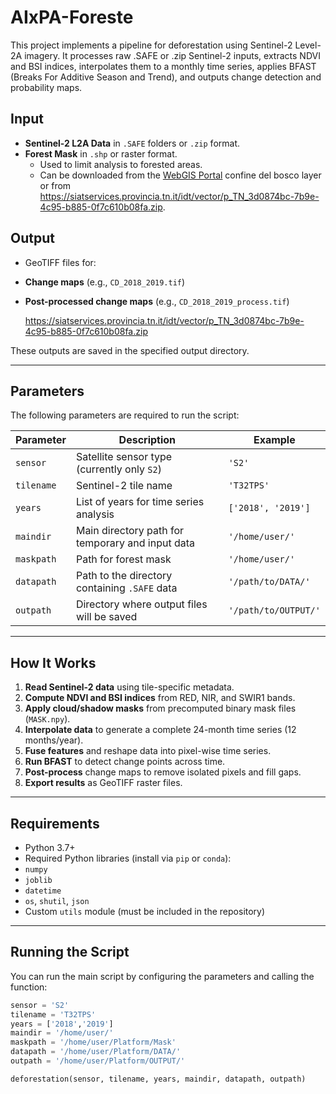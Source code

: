 # AIxPA-Foreste

This project implements a pipeline for deforestation using Sentinel-2 Level-2A imagery. It processes raw .SAFE or .zip Sentinel-2 inputs, extracts NDVI and BSI indices, interpolates them to a monthly time series, applies BFAST (Breaks For Additive Season and Trend), and outputs change detection and probability maps.

## Input

- **Sentinel-2 L2A Data** in `.SAFE` folders or `.zip` format.
- **Forest Mask** in `.shp` or raster format.
  - Used to limit analysis to forested areas.
  - Can be downloaded from the [WebGIS Portal](https://webgis.provincia.tn.it/) confine del bosco layer or from https://siatservices.provincia.tn.it/idt/vector/p_TN_3d0874bc-7b9e-4c95-b885-0f7c610b08fa.zip.





## Output

- GeoTIFF files for:
- **Change maps** (e.g., `CD_2018_2019.tif`)
- **Post-processed change maps** (e.g., `CD_2018_2019_process.tif`)

  
  https://siatservices.provincia.tn.it/idt/vector/p_TN_3d0874bc-7b9e-4c95-b885-0f7c610b08fa.zip


These outputs are saved in the specified output directory.

---

## Parameters

The following parameters are required to run the script:

| Parameter  | Description                                    | Example                            |
|------------|------------------------------------------------|------------------------------------|
| `sensor`   | Satellite sensor type (currently only `S2`)    | `'S2'`                              |
| `tilename` | Sentinel-2 tile name                           | `'T32TPS'`                          |
| `years`    | List of years for time series analysis         | `['2018', '2019']`                 |
| `maindir`  | Main directory path for temporary and input data | `'/home/user/'`                  |
| `maskpath`  | Path for forest mask                          | `'/home/user/'`                  |
| `datapath` | Path to the directory containing `.SAFE` data  | `'/path/to/DATA/'`                 |
| `outpath`  | Directory where output files will be saved     | `'/path/to/OUTPUT/'`               |

---

## How It Works

1. **Read Sentinel-2 data** using tile-specific metadata.
2. **Compute NDVI and BSI indices** from RED, NIR, and SWIR1 bands.
3. **Apply cloud/shadow masks** from precomputed binary mask files (`MASK.npy`).
4. **Interpolate data** to generate a complete 24-month time series (12 months/year).
5. **Fuse features** and reshape data into pixel-wise time series.
6. **Run BFAST** to detect change points across time.
7. **Post-process** change maps to remove isolated pixels and fill gaps.
8. **Export results** as GeoTIFF raster files.

---

## Requirements

- Python 3.7+
- Required Python libraries (install via `pip` or `conda`):
- `numpy`
- `joblib`
- `datetime`
- `os`, `shutil`, `json`
- Custom `utils` module (must be included in the repository)

---

## Running the Script

You can run the main script by configuring the parameters and calling the function:

```python
sensor = 'S2'
tilename = 'T32TPS'
years = ['2018','2019']
maindir = '/home/user/'
maskpath = '/home/user/Platform/Mask'
datapath = '/home/user/Platform/DATA/'
outpath = '/home/user/Platform/OUTPUT/'

deforestation(sensor, tilename, years, maindir, datapath, outpath)



